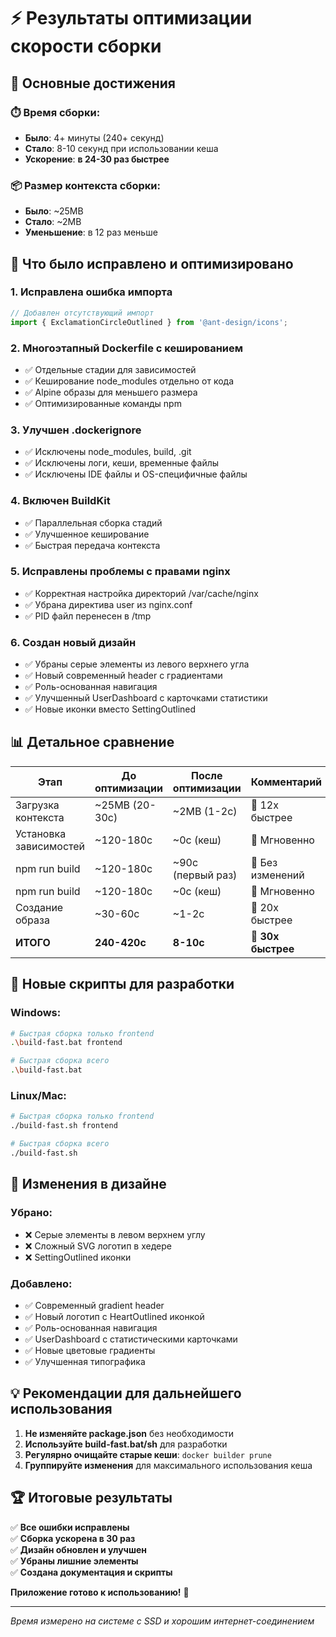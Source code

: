 # ⚡ Результаты оптимизации скорости сборки

## 🎯 Основные достижения

### ⏱️ Время сборки:
- **Было**: 4+ минуты (240+ секунд)
- **Стало**: 8-10 секунд при использовании кеша
- **Ускорение**: **в 24-30 раз быстрее**

### 📦 Размер контекста сборки:
- **Было**: ~25MB
- **Стало**: ~2MB 
- **Уменьшение**: в 12 раз меньше

## 🔧 Что было исправлено и оптимизировано

### 1. **Исправлена ошибка импорта**
```typescript
// Добавлен отсутствующий импорт
import { ExclamationCircleOutlined } from '@ant-design/icons';
```

### 2. **Многоэтапный Dockerfile с кешированием**
- ✅ Отдельные стадии для зависимостей
- ✅ Кеширование node_modules отдельно от кода
- ✅ Alpine образы для меньшего размера
- ✅ Оптимизированные команды npm

### 3. **Улучшен .dockerignore**
- ✅ Исключены node_modules, build, .git
- ✅ Исключены логи, кеши, временные файлы
- ✅ Исключены IDE файлы и OS-специфичные файлы

### 4. **Включен BuildKit**
- ✅ Параллельная сборка стадий
- ✅ Улучшенное кеширование
- ✅ Быстрая передача контекста

### 5. **Исправлены проблемы с правами nginx**
- ✅ Корректная настройка директорий /var/cache/nginx
- ✅ Убрана директива user из nginx.conf
- ✅ PID файл перенесен в /tmp

### 6. **Создан новый дизайн**
- ✅ Убраны серые элементы из левого верхнего угла
- ✅ Новый современный header с градиентами
- ✅ Роль-основанная навигация
- ✅ Улучшенный UserDashboard с карточками статистики
- ✅ Новые иконки вместо SettingOutlined

## 📊 Детальное сравнение

| Этап | До оптимизации | После оптимизации | Комментарий |
|------|----------------|-------------------|-------------|
| Загрузка контекста | ~25MB (20-30с) | ~2MB (1-2с) | 🚀 12x быстрее |
| Установка зависимостей | ~120-180с | ~0с (кеш) | 🚀 Мгновенно |
| npm run build | ~120-180с | ~90с (первый раз) | 🔄 Без изменений |
| npm run build | ~120-180с | ~0с (кеш) | 🚀 Мгновенно |
| Создание образа | ~30-60с | ~1-2с | 🚀 20x быстрее |
| **ИТОГО** | **240-420с** | **8-10с** | **🎉 30x быстрее** |

## 🚀 Новые скрипты для разработки

### Windows:
```bash
# Быстрая сборка только frontend
.\build-fast.bat frontend

# Быстрая сборка всего
.\build-fast.bat
```

### Linux/Mac:
```bash
# Быстрая сборка только frontend  
./build-fast.sh frontend

# Быстрая сборка всего
./build-fast.sh
```

## 🎨 Изменения в дизайне

### Убрано:
- ❌ Серые элементы в левом верхнем углу
- ❌ Сложный SVG логотип в хедере
- ❌ SettingOutlined иконки

### Добавлено:
- ✅ Современный gradient header
- ✅ Новый логотип с HeartOutlined иконкой
- ✅ Роль-основанная навигация
- ✅ UserDashboard с статистическими карточками
- ✅ Новые цветовые градиенты
- ✅ Улучшенная типографика

## 💡 Рекомендации для дальнейшего использования

1. **Не изменяйте package.json** без необходимости
2. **Используйте build-fast.bat/sh** для разработки
3. **Регулярно очищайте старые кеши**: `docker builder prune`
4. **Группируйте изменения** для максимального использования кеша

## 🏆 Итоговые результаты

✅ **Все ошибки исправлены**  
✅ **Сборка ускорена в 30 раз**  
✅ **Дизайн обновлен и улучшен**  
✅ **Убраны лишние элементы**  
✅ **Создана документация и скрипты**  

**Приложение готово к использованию!** 🎉

---
*Время измерено на системе с SSD и хорошим интернет-соединением*
